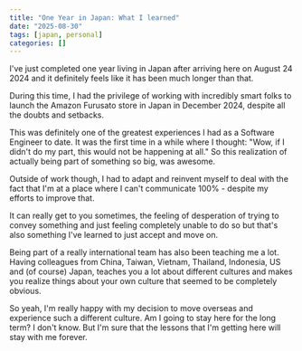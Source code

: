 ```yaml
---
title: "One Year in Japan: What I learned"
date: "2025-08-30"
tags: [japan, personal]
categories: []
---
```


I've just completed one year living in Japan after arriving here on August 24
2024 and it definitely feels like it has been much longer than that.

During this time, I had the privilege of working with incredibly smart folks
to launch the Amazon Furusato store in Japan in December 2024, despite all the
doubts and setbacks.

This was definitely one of the greatest experiences I had as a Software
Engineer to date. It was the first time in a while where I thought: "Wow, if I
didn't do my part, this would not be happening at all." So this realization of
actually being part of something so big, was awesome.

Outside of work though, I had to adapt and reinvent myself to deal with the
fact that I'm at a place where I can't communicate 100% - despite my
efforts to improve that. 

It can really get to you sometimes, the feeling of desperation of trying to
convey something and just feeling completely unable to do so but that's also
something I've learned to just accept and move on.

Being part of a really international team has also been teaching me a lot.
Having colleagues from China, Taiwan, Vietnam, Thailand, Indonesia, US and (of
course) Japan, teaches you a lot about different cultures and makes you realize
things about your own culture that seemed to be completely obvious.

So yeah, I'm really happy with my decision to move overseas and experience such
a different culture. Am I going to stay here for the long term? I don't know.
But I'm sure that the lessons that I'm getting here will stay with me forever.
